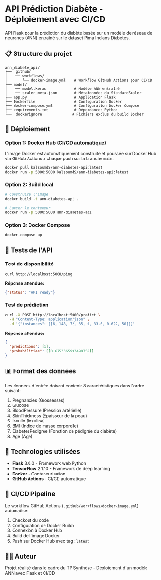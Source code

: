# API Prédiction Diabète - Déploiement avec CI/CD

API Flask pour la prédiction du diabète basée sur un modèle de réseau de neurones (ANN) entraîné sur le dataset Pima Indians Diabetes.

## 📋 Structure du projet

```
ann_diabete_api/
├── .github/
│   └── workflows/
│       └── docker-image.yml    # Workflow GitHub Actions pour CI/CD
├── model/
│   ├── model.keras             # Modèle ANN entraîné
│   └── scaler_meta.json        # Métadonnées du StandardScaler
├── app.py                      # Application Flask
├── Dockerfile                  # Configuration Docker
├── docker-compose.yml          # Configuration Docker Compose
├── requirements.txt            # Dépendances Python
└── .dockerignore              # Fichiers exclus du build Docker
```

## 🚀 Déploiement

### Option 1: Docker Hub (CI/CD automatique)

L'image Docker est automatiquement construite et poussée sur Docker Hub via GitHub Actions à chaque push sur la branche `main`.

```bash
docker pull kalsoumdS/ann-diabetes-api:latest
docker run -p 5000:5000 kalsoumdS/ann-diabetes-api:latest
```

### Option 2: Build local

```bash
# Construire l'image
docker build -t ann-diabetes-api .

# Lancer le conteneur
docker run -p 5000:5000 ann-diabetes-api
```

### Option 3: Docker Compose

```bash
docker-compose up
```

## 🧪 Tests de l'API

### Test de disponibilité
```bash
curl http://localhost:5000/ping
```

**Réponse attendue:**
```json
{"status": "API ready"}
```

### Test de prédiction
```bash
curl -X POST http://localhost:5000/predict \
  -H "Content-Type: application/json" \
  -d '{"instances": [[6, 148, 72, 35, 0, 33.6, 0.627, 50]]}'
```

**Réponse attendue:**
```json
{
  "predictions": [1],
  "probabilities": [[0.6753365993499756]]
}
```

## 📊 Format des données

Les données d'entrée doivent contenir 8 caractéristiques dans l'ordre suivant:
1. Pregnancies (Grossesses)
2. Glucose
3. BloodPressure (Pression artérielle)
4. SkinThickness (Épaisseur de la peau)
5. Insulin (Insuline)
6. BMI (Indice de masse corporelle)
7. DiabetesPedigree (Fonction de pédigrée du diabète)
8. Age (Âge)

## 🔧 Technologies utilisées

- **Flask** 3.0.0 - Framework web Python
- **TensorFlow** 2.17.0 - Framework de deep learning
- **Docker** - Conteneurisation
- **GitHub Actions** - CI/CD automatique

## 📝 CI/CD Pipeline

Le workflow GitHub Actions (`.github/workflows/docker-image.yml`) automatise:
1. Checkout du code
2. Configuration de Docker Buildx
3. Connexion à Docker Hub
4. Build de l'image Docker
5. Push sur Docker Hub avec tag `:latest`

## 👨‍🎓 Auteur

Projet réalisé dans le cadre du TP Synthèse - Déploiement d'un modèle ANN avec Flask et CI/CD
